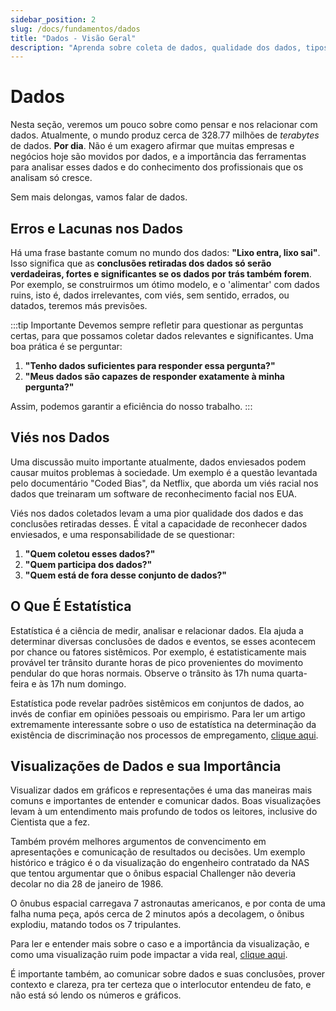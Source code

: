 ```yaml
---
sidebar_position: 2
slug: /docs/fundamentos/dados
title: "Dados - Visão Geral"
description: "Aprenda sobre coleta de dados, qualidade dos dados, tipos de dados e mais."
---
```


# Dados

Nesta seção, veremos um pouco sobre como pensar e nos relacionar com dados. 
Atualmente, o mundo produz cerca de 328.77 milhões de *terabytes* de dados. **Por dia**. Não é um exagero afirmar que muitas empresas e
negócios hoje são movidos por dados, e a importância das ferramentas para analisar esses dados e do conhecimento dos profissionais que
os analisam só cresce.

Sem mais delongas, vamos falar de dados.

## Erros e Lacunas nos Dados

Há uma frase bastante comum no mundo dos dados: **"Lixo entra, lixo sai"**. Isso significa que as **conclusões retiradas dos dados só serão**
**verdadeiras, fortes e significantes se os dados por trás também forem**.
Por exemplo, se construirmos um ótimo modelo, e o 'alimentar' com dados ruins, isto é, dados irrelevantes, com viés, sem sentido, errados,
ou datados, teremos más previsões. 

:::tip Importante
Devemos sempre refletir para questionar as perguntas certas, para que possamos coletar dados relevantes e significantes.
Uma boa prática é se perguntar:

1. **"Tenho dados suficientes para responder essa pergunta?"**
2. **"Meus dados são capazes de responder exatamente à minha pergunta?"**

Assim, podemos garantir a eficiência do nosso trabalho.
:::

## Viés nos Dados

Uma discussão muito importante atualmente, dados enviesados podem causar muitos problemas à sociedade. Um exemplo é a
questão levantada pelo documentário "Coded Bias", da Netflix, que aborda um viés racial nos dados que treinaram um
software de reconhecimento facial nos EUA.

Viés nos dados coletados levam a uma pior qualidade dos dados e das conclusões retiradas desses. É vital a capacidade de
reconhecer dados enviesados, e uma responsabilidade de se questionar:

1. **"Quem coletou esses dados?"**
2. **"Quem participa dos dados?"**
3. **"Quem está de fora desse conjunto de dados?"**

## O Que É Estatística

Estatística é a ciência de medir, analisar e relacionar dados. Ela ajuda a determinar diversas conclusões de dados e eventos, se esses
acontecem por chance ou fatores sistêmicos. Por exemplo, é estatisticamente mais provável ter trânsito durante horas de pico provenientes do
movimento pendular do que horas normais. Observe o trânsito às 17h numa quarta-feira e às 17h num domingo.

Estatística pode revelar padrões sistêmicos em conjuntos de dados, ao invés de confiar em opiniões pessoais ou empirismo.
Para ler um artigo extremamente interessante sobre o uso de estatística na determinação da existência de discriminação nos processos
de empregamento, [clique aqui](https://scholars.law.unlv.edu/facpub/573/). 

## Visualizações de Dados e sua Importância

Visualizar dados em gráficos e representações é uma das maneiras mais comuns e importantes de entender e comunicar dados. Boas visualizações
levam à um entendimento mais profundo de todos os leitores, inclusive do Cientista que a fez.

Também provém melhores argumentos de convencimento em apresentações e comunicação de resultados ou decisões.
Um exemplo histórico e trágico é o da visualização do engenheiro contratado da NAS que tentou argumentar que o ônibus espacial Challenger
não deveria decolar no dia 28 de janeiro de 1986.

O ônubus espacial carregava 7 astronautas americanos, e por conta de uma falha numa peça, após cerca de 2 minutos após a decolagem,
o ônibus explodiu, matando todos os 7 tripulantes.

Para ler e entender mais sobre o caso e a importância da visualização, e como uma visualização ruim pode impactar a vida real,
[clique aqui](https://www.govloop.com/community/blog/challenger-disaster-importance-data-visualization/).

É importante também, ao comunicar sobre dados e suas conclusões, prover contexto e clareza, pra ter certeza que o interlocutor
entendeu de fato, e não está só lendo os números e gráficos.



